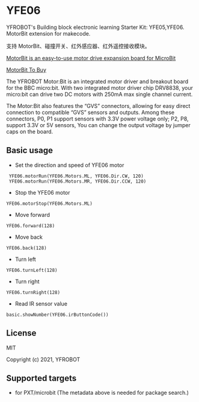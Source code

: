 # YFE06
 YFROBOT's Building block electronic learning Starter Kit: YFE05,YFE06. 
 MotorBit extension for makecode.

支持 MotorBit、碰撞开关、红外感应器、红外遥控接收模块。

[MotorBit is an easy-to-use motor drive expansion board for MicroBit](http://www.yfrobot.com.cn/wiki/index.php?title=Motor:Bit)

[MotorBit To Buy](https://item.taobao.com/item.htm?id=620974170340)

The YFROBOT Motor:Bit is an integrated motor driver and breakout board for the BBC micro:bit. With two integrated motor driver chip DRV8838, your micro:bit can drive two DC motors with 250mA max single channel current.

The Motor:Bit also features the “GVS” connectors, allowing for easy direct connection to compatible “GVS” sensors and outputs. Among these connectors, P0, P1 support sensors with 3.3V power voltage only; P2, P8, support 3.3V or 5V sensors, You can change the output voltage by jumper caps on the board.

## Basic usage

* Set the direction and speed of YFE06 motor

```blocks
 YFE06.motorRun(YFE06.Motors.ML, YFE06.Dir.CW, 120)
 YFE06.motorRun(YFE06.Motors.MR, YFE06.Dir.CCW, 120)
```

* Stop the YFE06 motor 

```blocks
YFE06.motorStop(YFE06.Motors.ML)
```

* Move forward

```blocks
YFE06.forward(128)
```

* Move back

```blocks
YFE06.back(128)
```

* Turn left

```blocks
YFE06.turnLeft(128)
```

* Turn right

```blocks
YFE06.turnRight(128)
```

* Read IR sensor value

```blocks
basic.showNumber(YFE06.irButtonCode())
```


## License

MIT

Copyright (c) 2021, YFROBOT  


## Supported targets

* for PXT/microbit
  (The metadata above is needed for package search.)